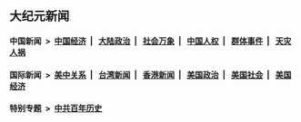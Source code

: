 ## 大纪元新闻

#### 中国新闻 &nbsp;>&nbsp; [中国经济](indexes/ncid283/README.md?10050445) &nbsp;| &nbsp; [大陆政治](indexes/ncid277/README.md?10050445) &nbsp;| &nbsp; [社会万象](indexes/ncid282/README.md?10050445) &nbsp;| &nbsp; [中国人权](indexes/ncid278/README.md?10050445) &nbsp;| &nbsp; [群体事件](indexes/ncid279/README.md?10050445) &nbsp;| &nbsp; [天灾人祸](indexes/ncid280/README.md?10050445)

#### 国际新闻 &nbsp;>&nbsp; [美中关系](indexes/nf1412576/README.md?10050445) &nbsp;| &nbsp; [台湾新闻](indexes/ncid1349361/README.md?10050445) &nbsp;| &nbsp; [香港新闻](indexes/ncid1349362/README.md?10050445) &nbsp;| &nbsp; [美国政治](indexes/ncid1078159/README.md?10050445) &nbsp;| &nbsp; [美国社会](indexes/ncid1078160/README.md?10050445) &nbsp;| &nbsp; [美国经济](indexes/ncid1078158/README.md?10050445)

#### 特别专题 &nbsp;>&nbsp; [中共百年历史](https://github.com/easy2view/epoch-special/blob/master/README.md?10050445)  
